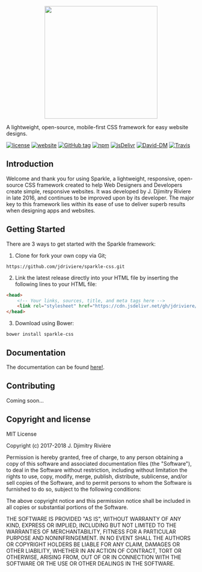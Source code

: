 <p align="center">
    <a href="http://jdriviere.github.io/sparkle-css" target="_blank">
    	<img width="300" src="dist/img/Logo_InCol_v2.png">
    </a>
</p>

A lightweight, open-source, mobile-first CSS framework for easy website designs.

[![license](https://img.shields.io/badge/license-MIT-yellow.svg)](https://github.com/jdriviere/sparkle-css/blob/master/LICENSE)
[![website](https://img.shields.io/badge/website-online-green.svg)](https://jdriviere.github.io/sparkle-css/)
[![GitHub tag](https://img.shields.io/badge/version-1.9.13-blue.svg)](https://github.com/jdriviere/sparkle-css/releases/tag/v1.9.13)
[![npm](https://img.shields.io/badge/npm-v1.9.13-red.svg)](https://www.npmjs.com/package/sparkle.css)
[![jsDelivr](https://data.jsdelivr.com/v1/package/gh/jdriviere/sparkle-css/badge?style=rounded)](https://www.jsdelivr.com/package/gh/jdriviere/sparkle-css)
[![David-DM](https://david-dm.org/jdriviere/sparkle-css.svg)](https://david-dm.org/jdriviere/sparkle-css)
[![Travis](https://img.shields.io/travis/rust-lang/rust.svg)](https://travis-ci.org/jdriviere/sparkle-css)

## Introduction
Welcome and thank you for using Sparkle, a lightweight, responsive, open-source CSS framework created to help Web Designers and Developers create simple, responsive websites. It was developed by J. Djimitry Riviere in late 2016, and continues to be improved upon by its developer. The major key to this framework lies within its ease of use to deliver superb results when designing apps and websites.

## Getting Started
There are 3 ways to get started with the Sparkle framework:
1. Clone for fork your own copy via Git;
```
https://github.com/jdriviere/sparkle-css.git
```
2. Link the latest release directly into your HTML file by inserting the following lines to your HTML file: 
```html
<head>
    <!-- Your links, sources, title, and meta tags here -->
    <link rel="stylesheet" href="https://cdn.jsdelivr.net/gh/jdriviere/sparkle-css@VERSION/dist/css/sparkle.min.css">
</head>
```
3. Download using Bower:
```
bower install sparkle-css
```

## Documentation
The documentation can be found [here!](https://sparkle-css.github.io/sparkle-docs/).

## Contributing
Coming soon...

## Copyright and license
MIT License

Copyright (c) 2017-2018 J. Djimitry Rivière

Permission is hereby granted, free of charge, to any person obtaining a copy of this software
and associated documentation files (the "Software"), to deal in the Software without restriction,
including without limitation the rights to use, copy, modify, merge, publish, distribute, sublicense,
and/or sell copies of the Software, and to permit persons to whom the Software is furnished to do so,
subject to the following conditions:

The above copyright notice and this permission notice shall be included in all copies or substantial
portions of the Software.

THE SOFTWARE IS PROVIDED "AS IS", WITHOUT WARRANTY OF ANY KIND, EXPRESS OR IMPLIED, INCLUDING BUT NOT
LIMITED TO THE WARRANTIES OF MERCHANTABILITY, FITNESS FOR A PARTICULAR PURPOSE AND NONINFRINGEMENT.
IN NO EVENT SHALL THE AUTHORS OR COPYRIGHT HOLDERS BE LIABLE FOR ANY CLAIM, DAMAGES OR OTHER LIABILITY,
WHETHER IN AN ACTION OF CONTRACT, TORT OR OTHERWISE, ARISING FROM, OUT OF OR IN CONNECTION WITH THE
SOFTWARE OR THE USE OR OTHER DEALINGS IN THE SOFTWARE.